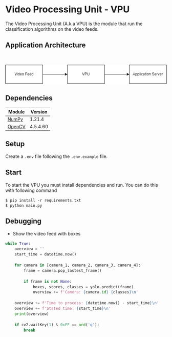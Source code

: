 # Video Processing Unit - VPU

The Video Processing Unit (A.k.a VPU) is the module that run the classification algorithms on the video feeds.

## Application Architecture 
<br/>
<p align="center">
  <img src="imgs/vpu.arch.png">
</p>

## Dependencies

| Module | Version |
| --- | --- |
| [NumPy](https://github.com/numpy/numpy) | 1.21.4 |
| [OpenCV](https://github.com/opencv/opencv-python) | 4.5.4.60 |


## Setup
Create a `.env` file following the `.env.example` file.

## Start
To start the VPU you must install dependencies and run. You can do this with following command

```shell
$ pip install -r requirements.txt
$ python main.py
```

## Debugging
- Show the video feed with boxes

```python
while True:
    overview = ''
    start_time = datetime.now()

    for camera in [camera_1, camera_2, camera_3, camera_4]:
        frame = camera.pop_lastest_frame()

        if frame is not None:
            boxes, scores, classes = yolo.predict(frame)
            overview += f'Camera: {camera.id} {classes}\n'

    overview += f'Time to process: {datetime.now() - start_time}\n'
    overview += f'Stated time: {start_time}\n'
    print(overview)
            
    if cv2.waitKey(1) & 0xFF == ord('q'):
        break
```